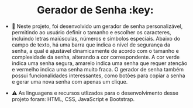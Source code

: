 <h1 align="center">Gerador de Senha :key:</h1>

- 📂 Neste projeto, foi desenvolvido um gerador de senha personalizável, permitindo ao usuário definir o tamanho e escolher os caracteres, incluindo letras maiúsculas, números e símbolos especiais. Abaixo do campo de texto, há uma barra que indica o nível de segurança da senha, a qual é ajustável dinamicamente de acordo com o tamanho e complexidade da senha, alterando a cor correspondente. A cor verde indica uma senha segura, amarelo indica uma senha que requer atenção e vermelho indica uma senha muito fraca. O gerador de senha também possui funcionalidades interessantes, como botões para copiar a senha e gerar uma nova senha com apenas um clique. 

- ⚠️ As linguagens e recursos utlizados para o desenvolvimento desse projeto foram: HTML, CSS, JavaScript e Bootstrap.


